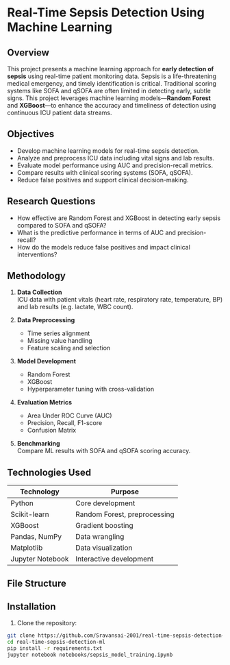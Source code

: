 # Real-Time Sepsis Detection Using Machine Learning

## Overview

This project presents a machine learning approach for **early detection of sepsis** using real-time patient monitoring data. Sepsis is a life-threatening medical emergency, and timely identification is critical. Traditional scoring systems like SOFA and qSOFA are often limited in detecting early, subtle signs. This project leverages machine learning models—**Random Forest** and **XGBoost**—to enhance the accuracy and timeliness of detection using continuous ICU patient data streams.

## Objectives

- Develop machine learning models for real-time sepsis detection.
- Analyze and preprocess ICU data including vital signs and lab results.
- Evaluate model performance using AUC and precision-recall metrics.
- Compare results with clinical scoring systems (SOFA, qSOFA).
- Reduce false positives and support clinical decision-making.

## Research Questions

- How effective are Random Forest and XGBoost in detecting early sepsis compared to SOFA and qSOFA?
- What is the predictive performance in terms of AUC and precision-recall?
- How do the models reduce false positives and impact clinical interventions?

## Methodology

1. **Data Collection**  
   ICU data with patient vitals (heart rate, respiratory rate, temperature, BP) and lab results (e.g. lactate, WBC count).

2. **Data Preprocessing**  
   - Time series alignment  
   - Missing value handling  
   - Feature scaling and selection  

3. **Model Development**  
   - Random Forest  
   - XGBoost  
   - Hyperparameter tuning with cross-validation

4. **Evaluation Metrics**  
   - Area Under ROC Curve (AUC)  
   - Precision, Recall, F1-score  
   - Confusion Matrix

5. **Benchmarking**  
   Compare ML results with SOFA and qSOFA scoring accuracy.

## Technologies Used

| Technology     | Purpose                              |
|----------------|--------------------------------------|
| Python         | Core development                     |
| Scikit-learn   | Random Forest, preprocessing         |
| XGBoost        | Gradient boosting                    |
| Pandas, NumPy  | Data wrangling                       |
| Matplotlib     | Data visualization                   |
| Jupyter Notebook | Interactive development            |

## File Structure


## Installation

1. Clone the repository:
```bash
git clone https://github.com/Sravansai-2001/real-time-sepsis-detection-ml.git
cd real-time-sepsis-detection-ml
pip install -r requirements.txt
jupyter notebook notebooks/sepsis_model_training.ipynb

